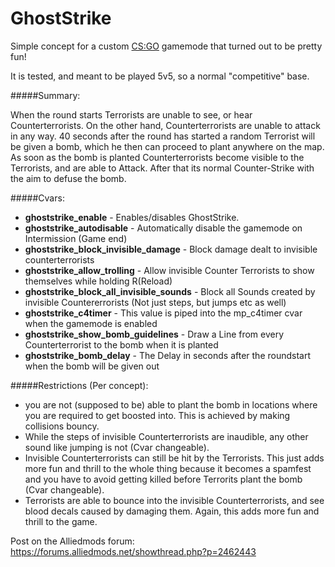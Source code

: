 # GhostStrike
Simple concept for a custom [CS:GO](http://store.steampowered.com/app/730/?l=german) gamemode that turned out to be pretty fun!

It is tested, and meant to be played 5v5, so a normal "competitive" base.

#####Summary:

When the round starts Terrorists are unable to see, or hear Counterterrorists. On the other hand, Counterterrorists are unable to attack in any way. 40 seconds after the round has started a random Terrorist will be given a bomb, which he then can proceed to plant anywhere on the map. As soon as the bomb is planted Counterterrorists become visible to the Terrorists, and are able to Attack. After that its normal Counter-Strike with the aim to defuse the bomb.

#####Cvars:

- **ghoststrike_enable** - Enables/disables GhostStrike.
- **ghoststrike_autodisable** - Automatically disable the gamemode on Intermission (Game end)
- **ghoststrike_block_invisible_damage** - Block damage dealt to invisible counterterrorists
- **ghoststrike_allow_trolling** - Allow invisible Counter Terrorists to show themselves while holding R(Reload)
- **ghoststrike_block_all_invisible_sounds** - Block all Sounds created by invisible Countererrorists (Not just steps, but jumps etc as well)
- **ghoststrike_c4timer** - This value is piped into the mp_c4timer cvar when the gamemode is enabled
- **ghoststrike_show_bomb_guidelines** - Draw a Line from every Counterterrorist to the bomb when it is planted
- **ghoststrike_bomb_delay** - The Delay in seconds after the roundstart when the bomb will be given out

#####Restrictions (Per concept):

- you are not (supposed to be) able to plant the bomb in locations where you are required to get boosted into. This is achieved by making collisions bouncy.
- While the steps of invisible Counterterrorists are inaudible, any other sound like jumping is not (Cvar changeable).
- Invisible Counterterrorists can still be hit by the Terrorists. This just adds more fun and thrill to the whole thing because it becomes a spamfest and you have to avoid getting killed before Terrorits plant the bomb (Cvar changeable).
- Terrorists are able to bounce into the invisible Counterterrorists, and see blood decals caused by damaging them. Again, this adds more fun and thrill to the game.

Post on the Alliedmods forum: https://forums.alliedmods.net/showthread.php?p=2462443
